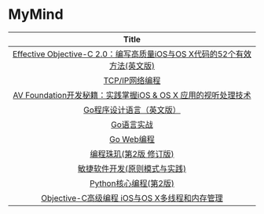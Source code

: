 # MyMind
|                            Title                             |
| :----------------------------------------------------------: |
| [Effective Objective-C 2.0：编写高质量iOS与OS X代码的52个有效方法(英文版)](https://item.jd.com/26582125325.html) |
|     [TCP/IP网络编程](https://item.jd.com/11492130.html)      |
| [AV Foundation开发秘籍：实践掌握iOS & OS X 应用的视听处理技术](https://item.jd.com/11742630.html) |
| [Go程序设计语言（英文版）](https://item.jd.com/11864836.html) |
|       [Go语言实战](https://item.jd.com/12136974.html)        |
|       [Go Web编程](https://item.jd.com/12252845.html)        |
| [编程珠玑(第2版 修订版)](https://item.jd.com/11642529.html)  |
| [敏捷软件开发(原则模式与实践)](https://item.jd.com/10078483.html) |
|  [Python核心编程(第2版)](https://item.jd.com/10062788.html)  |
| [Objective-C高级编程 iOS与OS X多线程和内存管理](https://item.jd.com/11258970.html) |


